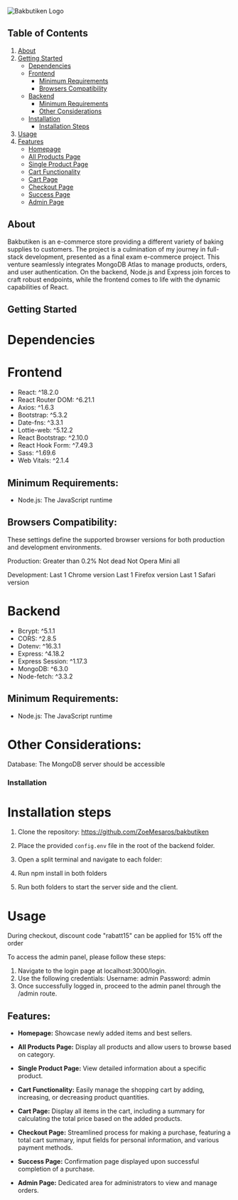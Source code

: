 ![Bakbutiken Logo](https://i.ibb.co/D7tqwZf/bakbutiken.png)

## Table of Contents

1. [About](#about)
2. [Getting Started](#getting-started)
   - [Dependencies](#dependencies)
   - [Frontend](#frontend)
     - [Minimum Requirements](#minimum-requirements-for-frontend)
     - [Browsers Compatibility](#browsers-compatibility-for-frontend)
   - [Backend](#backend)
     - [Minimum Requirements](#minimum-requirements-for-backend)
     - [Other Considerations](#other-considerations-for-backend)
   - [Installation](#installation)
     - [Installation Steps](#installation-steps)
3. [Usage](#usage)
4. [Features](#features)
   - [Homepage](#homepage)
   - [All Products Page](#all-products-page)
   - [Single Product Page](#single-product-page)
   - [Cart Functionality](#cart-functionality)
   - [Cart Page](#cart-page)
   - [Checkout Page](#checkout-page)
   - [Success Page](#success-page)
   - [Admin Page](#admin-page)

## About

Bakbutiken is an e-commerce store providing a different variety of baking supplies to customers.
The project is a culmination of my journey in full-stack development, presented as a final exam e-commerce project. This venture seamlessly integrates MongoDB Atlas to manage products, orders, and user authentication. On the backend, Node.js and Express join forces to craft robust endpoints, while the frontend comes to life with the dynamic capabilities of React.

## Getting Started

# Dependencies

# Frontend

- React: ^18.2.0
- React Router DOM: ^6.21.1
- Axios: ^1.6.3
- Bootstrap: ^5.3.2
- Date-fns: ^3.3.1
- Lottie-web: ^5.12.2
- React Bootstrap: ^2.10.0
- React Hook Form: ^7.49.3
- Sass: ^1.69.6
- Web Vitals: ^2.1.4

## Minimum Requirements:

- Node.js: The JavaScript runtime

## Browsers Compatibility:

These settings define the supported browser versions for both production and development environments.

Production:
Greater than 0.2%
Not dead
Not Opera Mini all

Development:
Last 1 Chrome version
Last 1 Firefox version
Last 1 Safari version

# Backend

- Bcrypt: ^5.1.1
- CORS: ^2.8.5
- Dotenv: ^16.3.1
- Express: ^4.18.2
- Express Session: ^1.17.3
- MongoDB: ^6.3.0
- Node-fetch: ^3.3.2

## Minimum Requirements:

- Node.js: The JavaScript runtime

# Other Considerations:

Database: The MongoDB server should be accessible

### Installation

# Installation steps

1. Clone the repository: https://github.com/ZoeMesaros/bakbutiken

2. Place the provided `config.env` file in the root of the backend folder.

3. Open a split terminal and navigate to each folder:

4. Run npm install in both folders

5. Run both folders to start the server side and the client.

# Usage

During checkout, discount code "rabatt15" can be applied for 15% off the order

To access the admin panel, please follow these steps:

1. Navigate to the login page at localhost:3000/login.
2. Use the following credentials:
   Username: admin
   Password: admin
3. Once successfully logged in, proceed to the admin panel through the /admin route.

## Features:

- **Homepage:** Showcase newly added items and best sellers.

- **All Products Page:** Display all products and allow users to browse based on category.

- **Single Product Page:** View detailed information about a specific product.

- **Cart Functionality:** Easily manage the shopping cart by adding, increasing, or decreasing product quantities.

- **Cart Page:** Display all items in the cart, including a summary for calculating the total price based on the added products.

- **Checkout Page:** Streamlined process for making a purchase, featuring a total cart summary, input fields for personal information, and various payment methods.

- **Success Page:** Confirmation page displayed upon successful completion of a purchase.

- **Admin Page:** Dedicated area for administrators to view and manage orders.
